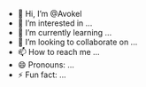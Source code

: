 - 👋 Hi, I’m @Avokel
- 👀 I’m interested in ...
- 🌱 I’m currently learning ...
- 💞️ I’m looking to collaborate on ...
- 📫 How to reach me ...
- 😄 Pronouns: ...
- ⚡ Fun fact: ...

<!---
Avokel/Avokel is a ✨ special ✨ repository because its `README.md` (this file) appears on your GitHub profile.
You can click the Preview link to take a look at your changes.
--->
